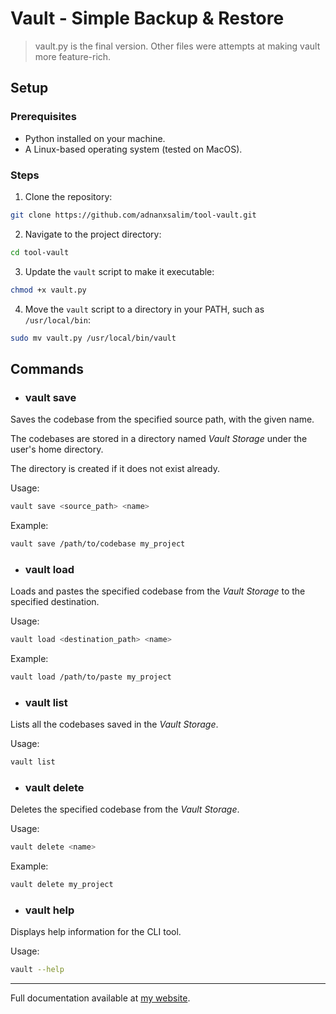 # Vault - Simple Backup & Restore

> vault.py is the final version. Other files were attempts at making vault more feature-rich.

## Setup

### Prerequisites

- Python installed on your machine.
- A Linux-based operating system (tested on MacOS).

### Steps

1. Clone the repository:

```bash
git clone https://github.com/adnanxsalim/tool-vault.git
```

2. Navigate to the project directory:

```bash
cd tool-vault
```

3. Update the `vault` script to make it executable:

```bash
chmod +x vault.py
```

4. Move the `vault` script to a directory in your PATH, such as `/usr/local/bin`:

```bash
sudo mv vault.py /usr/local/bin/vault
```

## Commands

- ### vault save

Saves the codebase from the specified source path, with the given name.

The codebases are stored in a directory named _Vault Storage_ under the user's home directory.

The directory is created if it does not exist already.

Usage:

```bash
vault save <source_path> <name>
```

Example:

```bash
vault save /path/to/codebase my_project
```

- ### vault load

Loads and pastes the specified codebase from the _Vault Storage_ to the specified destination.

Usage:

```bash
vault load <destination_path> <name>
```

Example:

```bash
vault load /path/to/paste my_project
```

- ### vault list

Lists all the codebases saved in the _Vault Storage_.

Usage:

```bash
vault list
```

- ### vault delete

Deletes the specified codebase from the _Vault Storage_.

Usage:

```bash
vault delete <name>
```

Example:

```bash
vault delete my_project
```

- ### vault help

Displays help information for the CLI tool.

Usage:

```bash
vault --help
```

---

Full documentation available at [my website](https://adnansal.im/work/tool-vault).